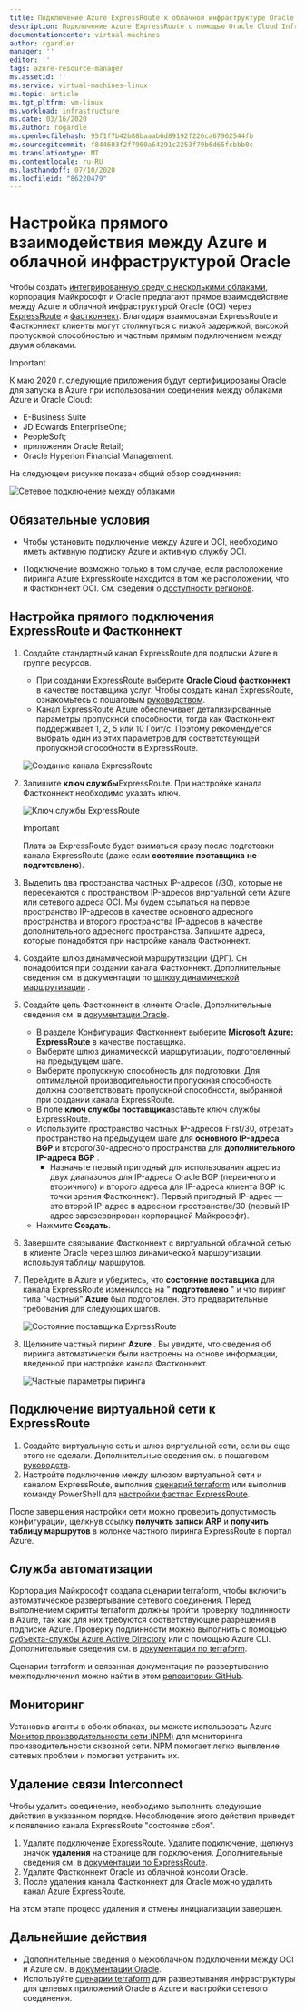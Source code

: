 ```yaml
---
title: Подключение Azure ExpressRoute к облачной инфраструктуре Oracle | Документация Майкрософт
description: Подключение Azure ExpressRoute с помощью Oracle Cloud Infrastructure (OCI) Фастконнект для включения решений для приложений Oracle в разных облаках
documentationcenter: virtual-machines
author: rgardler
manager: ''
editor: ''
tags: azure-resource-manager
ms.assetid: ''
ms.service: virtual-machines-linux
ms.topic: article
ms.tgt_pltfrm: vm-linux
ms.workload: infrastructure
ms.date: 03/16/2020
ms.author: rogardle
ms.openlocfilehash: 95f1f7b42b88baaab6d89192f226ca67962544fb
ms.sourcegitcommit: f844603f2f7900a64291c2253f79b6d65fcbbb0c
ms.translationtype: MT
ms.contentlocale: ru-RU
ms.lasthandoff: 07/10/2020
ms.locfileid: "86220479"
---
```

# <a name="set-up-a-direct-interconnection-between-azure-and-oracle-cloud-infrastructure"></a>Настройка прямого взаимодействия между Azure и облачной инфраструктурой Oracle  

Чтобы создать [интегрированную среду с несколькими облаками](oracle-oci-overview.md), корпорация Майкрософт и Oracle предлагают прямое взаимодействие между Azure и облачной инфраструктурой Oracle (OCI) через [ExpressRoute](../../../expressroute/expressroute-introduction.md) и [фастконнект](https://docs.cloud.oracle.com/iaas/Content/Network/Concepts/fastconnectoverview.htm). Благодаря взаимосвязи ExpressRoute и Фастконнект клиенты могут столкнуться с низкой задержкой, высокой пропускной способностью и частным прямым подключением между двумя облаками.

> [!IMPORTANT]
> К маю 2020 г. следующие приложения будут сертифицированы Oracle для запуска в Azure при использовании соединения между облаками Azure и Oracle Cloud:
> * E-Business Suite
> * JD Edwards EnterpriseOne;
> * PeopleSoft;
> * приложения Oracle Retail;
> * Oracle Hyperion Financial Management.

На следующем рисунке показан общий обзор соединения:

![Сетевое подключение между облаками](media/configure-azure-oci-networking/azure-oci-connect.png)

## <a name="prerequisites"></a>Обязательные условия

* Чтобы установить подключение между Azure и OCI, необходимо иметь активную подписку Azure и активную службу OCI.

* Подключение возможно только в том случае, если расположение пиринга Azure ExpressRoute находится в том же расположении, что и Фастконнект OCI. См. сведения о [доступности регионов](oracle-oci-overview.md#region-availability).

## <a name="configure-direct-connectivity-between-expressroute-and-fastconnect"></a>Настройка прямого подключения ExpressRoute и Фастконнект

1. Создайте стандартный канал ExpressRoute для подписки Azure в группе ресурсов. 
    * При создании ExpressRoute выберите **Oracle Cloud фастконнект** в качестве поставщика услуг. Чтобы создать канал ExpressRoute, ознакомьтесь с пошаговым [руководством](../../../expressroute/expressroute-howto-circuit-portal-resource-manager.md).
    * Канал ExpressRoute Azure обеспечивает детализированные параметры пропускной способности, тогда как Фастконнект поддерживает 1, 2, 5 или 10 Гбит/с. Поэтому рекомендуется выбрать один из этих параметров для соответствующей пропускной способности в ExpressRoute.

    ![Создание канала ExpressRoute](media/configure-azure-oci-networking/exr-create-new.png)
1. Запишите **ключ службы**ExpressRoute. При настройке канала Фастконнект необходимо указать ключ.

    ![Ключ службы ExpressRoute](media/configure-azure-oci-networking/exr-service-key.png)

    > [!IMPORTANT]
    > Плата за ExpressRoute будет взиматься сразу после подготовки канала ExpressRoute (даже если **состояние поставщика** **не подготовлено**).

1. Выделить два пространства частных IP-адресов (/30), которые не пересекаются с пространством IP-адресов виртуальной сети Azure или сетевого адреса OCI. Мы будем ссылаться на первое пространство IP-адресов в качестве основного адресного пространства и второго пространства IP-адресов в качестве дополнительного адресного пространства. Запишите адреса, которые понадобятся при настройке канала Фастконнект.
1. Создайте шлюз динамической маршрутизации (ДРГ). Он понадобится при создании канала Фастконнект. Дополнительные сведения см. в документации по [шлюзу динамической маршрутизации](https://docs.cloud.oracle.com/iaas/Content/Network/Tasks/managingDRGs.htm) .
1. Создайте цепь Фастконнект в клиенте Oracle. Дополнительные сведения см. в [документации Oracle](https://docs.cloud.oracle.com/iaas/Content/Network/Concepts/azure.htm).
  
    * В разделе Конфигурация Фастконнект выберите **Microsoft Azure: ExpressRoute** в качестве поставщика.
    * Выберите шлюз динамической маршрутизации, подготовленный на предыдущем шаге.
    * Выберите пропускную способность для подготовки. Для оптимальной производительности пропускная способность должна соответствовать пропускной способности, выбранной при создании канала ExpressRoute.
    * В поле **ключ службы поставщика**вставьте ключ службы ExpressRoute.
    * Используйте пространство частных IP-адресов First/30, отрезать пространство на предыдущем шаге для **основного IP-адреса BGP** и второго/30-адресного пространства для **дополнительного IP-адреса BGP** .
        * Назначьте первый пригодный для использования адрес из двух диапазонов для IP-адреса Oracle BGP (первичного и вторичного) и второго адреса для IP-адреса клиента BGP (с точки зрения Фастконнект). Первый пригодный IP-адрес — это второй IP-адрес в адресном пространстве/30 (первый IP-адрес зарезервирован корпорацией Майкрософт).
    * Нажмите **Создать**.
1. Завершите связывание Фастконнект с виртуальной облачной сетью в клиенте Oracle через шлюз динамической маршрутизации, используя таблицу маршрутов.
1. Перейдите в Azure и убедитесь, что **состояние поставщика** для канала ExpressRoute изменилось на " **подготовлено** " и что пиринг типа "частный" **Azure** был подготовлен. Это предварительные требования для следующих шагов.

    ![Состояние поставщика ExpressRoute](media/configure-azure-oci-networking/exr-provider-status.png)
1. Щелкните частный пиринг **Azure** . Вы увидите, что сведения об пиринга автоматически были настроены на основе информации, введенной при настройке канала Фастконнект.

    ![Частные параметры пиринга](media/configure-azure-oci-networking/exr-private-peering.png)

## <a name="connect-virtual-network-to-expressroute"></a>Подключение виртуальной сети к ExpressRoute

1. Создайте виртуальную сеть и шлюз виртуальной сети, если вы еще этого не сделали. Дополнительные сведения см. в пошаговом [руководств](../../../expressroute/expressroute-howto-add-gateway-portal-resource-manager.md).
1. Настройте подключение между шлюзом виртуальной сети и каналом ExpressRoute, выполнив [сценарий terraform](https://github.com/microsoft/azure-oracle/tree/master/InterConnect-2) или выполнив команду PowerShell для [настройки фастпас ExpressRoute](../../../expressroute/expressroute-howto-linkvnet-arm.md#configure-expressroute-fastpath).

После завершения настройки сети можно проверить допустимость конфигурации, щелкнув ссылку **получить записи ARP** и **получить таблицу маршрутов** в колонке частного пиринга ExpressRoute в портал Azure.

## <a name="automation"></a>Служба автоматизации

Корпорация Майкрософт создала сценарии terraform, чтобы включить автоматическое развертывание сетевого соединения. Перед выполнением скрипты terraform должны пройти проверку подлинности в Azure, так как для них требуются соответствующие разрешения в подписке Azure. Проверку подлинности можно выполнить с помощью [субъекта-службы Azure Active Directory](../../../active-directory/develop/app-objects-and-service-principals.md#service-principal-object) или с помощью Azure CLI. Дополнительные сведения см. в [документации по terraform](https://www.terraform.io/docs/providers/azurerm/auth/azure_cli.html).

Сценарии terraform и связанная документация по развертыванию межподключения можно найти в этом [репозитории GitHub](https://aka.ms/azureociinterconnecttf).

## <a name="monitoring"></a>Мониторинг

Установив агенты в обоих облаках, вы можете использовать Azure [Монитор производительности сети (NPM)](../../../expressroute/how-to-npm.md) для мониторинга производительности сквозной сети. NPM помогает легко выявление сетевых проблем и помогает устранить их.

## <a name="delete-the-interconnect-link"></a>Удаление связи Interconnect

Чтобы удалить соединение, необходимо выполнить следующие действия в указанном порядке. Несоблюдение этого действия приведет к появлению канала ExpressRoute "состояние сбоя".

1. Удалите подключение ExpressRoute. Удалите подключение, щелкнув значок **удаления** на странице для подключения. Дополнительные сведения см. в [документации по ExpressRoute](../../../expressroute/expressroute-howto-linkvnet-portal-resource-manager.md#delete-a-connection-to-unlink-a-vnet).
1. Удалите Фастконнект Oracle из облачной консоли Oracle.
1. После удаления канала Фастконнект для Oracle можно удалить канал Azure ExpressRoute.

На этом этапе процесс удаления и отмены инициализации завершен.

## <a name="next-steps"></a>Дальнейшие действия

* Дополнительные сведения о межоблачном подключении между OCI и Azure см. в [документации Oracle](https://docs.cloud.oracle.com/iaas/Content/Network/Concepts/azure.htm).
* Используйте [сценарии terraform](https://aka.ms/azureociinterconnecttf) для развертывания инфраструктуры для целевых приложений Oracle в Azure и настройки сетевого соединения. 
